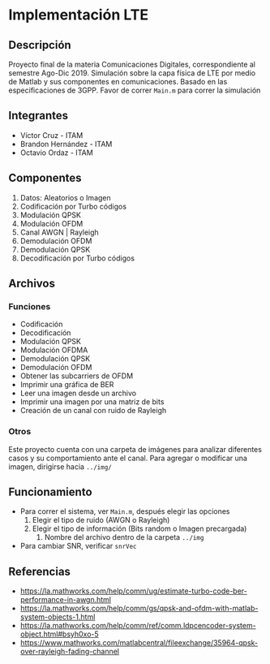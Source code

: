 # Implementación LTE

## Descripción
Proyecto final de la materia Comunicaciones Digitales, correspondiente al semestre Ago-Dic 2019.
Simulación sobre la capa física de LTE por medio de Matlab y sus componentes en comunicaciones. Basado en las especificaciones de 3GPP.
Favor de correr `Main.m` para correr la simulación

## Integrantes
- Víctor Cruz - ITAM
- Brandon Hernández - ITAM
- Octavio Ordaz - ITAM

## Componentes
1. Datos: Aleatorios o Imagen
2. Codificación por Turbo códigos
3. Modulación QPSK
4. Modulación OFDM
5. Canal AWGN | Rayleigh
6. Demodulación OFDM
7. Demodulación QPSK
8. Decodificación por Turbo códigos

## Archivos

### Funciones
- Codificación
- Decodificación
- Modulación QPSK
- Modulación OFDMA
- Demodulación QPSK
- Demodulación OFDM
- Obtener las subcarriers de OFDM
- Imprimir una gráfica de BER
- Leer una imagen desde un archivo
- Imprimir una imagen por una matriz de bits
- Creación de un canal con ruido de Rayleigh

### Otros
Este proyecto cuenta con una carpeta de imágenes para analizar diferentes casos y su comportamiento ante el canal.
Para agregar o modificar una imagen, dirigirse hacia `../img/`


## Funcionamiento
- Para correr el sistema, ver `Main.m`, después elegir las opciones
    1. Elegir el tipo de ruido (AWGN o Rayleigh)
    2. Elegir el tipo de información (Bits random o Imagen precargada)
       1. Nombre del archivo dentro de la carpeta `../img`
- Para cambiar SNR, verificar `snrVec`

## Referencias
- https://la.mathworks.com/help/comm/ug/estimate-turbo-code-ber-performance-in-awgn.html
- https://la.mathworks.com/help/comm/gs/qpsk-and-ofdm-with-matlab-system-objects-1.html
- https://la.mathworks.com/help/comm/ref/comm.ldpcencoder-system-object.html#bsyh0xo-5
- https://www.mathworks.com/matlabcentral/fileexchange/35964-qpsk-over-rayleigh-fading-channel